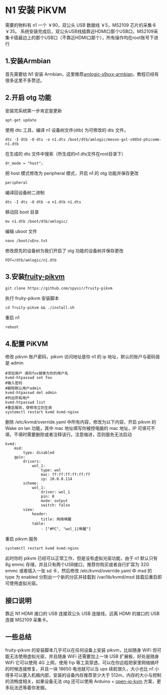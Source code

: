 # N1 安装 PiKVM
需要的物料有 n1 一个 ￥90，双公头 USB 数据线 ￥5，MS2109 芯片的采集卡 ￥35。
系统安装完成后，双公头USB线插靠近HDMI口那个USB口，MS2109采集卡插最边上的那个USB口（不靠近HDMI口那个），所有操作均在root账号下进行
## 1.安装Armbian
首先需要给 N1 安装 Armbian，这里推荐[amlogic-s9xxx-armbian](https://github.com/ophub/amlogic-s9xxx-armbian)，教程已经有很多这里不多赘述。
## 2.开启 otg 功能
安装完系统第一步肯定是更新
```
apt-get update
```
使用 dtc 工具，编译 n1 设备树文件(dtb) 为可修改的 dts 文件。
```
dtc -I dtb -O dts -o n1.dts /boot/dtb/amlogic/meson-gxl-s905d-phicomm-n1.dtb
```
在生成的 dts 文件中搜索（所生成的n1.dts文件在root目录下）
```
dr_mode = "host";
```
把 host 模式修改为 peripheral 模式，开启 n1 的 otg 功能并保存更改
```
peripheral
```
编译回设备树二进制
```
dtc -I dts -O dtb -o n1.dtb n1.dts
```
移动回 boot 目录
```
mv n1.dtb /boot/dtb/amlogic/
```
编辑 uboot 文件
```
nano /boot/uEnv.txt
```
修改原先的设备树为我们开启了 otg 功能的设备树并保存更改
```
FDT=/dtb/amlogic/n1.dtb
```
## 3.安装[fruity-pikvm](https://github.com/jacobbar/fruity-pikvm)
```
git clone https://github.com/spysir/fruity-pikvm
```
执行 fruity-pikvm 安装脚本
```
cd fruity-pikvm && ./install.sh
```
重启 n1
```
reboot
```
## 4.配置 PiKVM
修改 pikvm 账户密码，pikvm 访问地址是你 n1 的 ip 地址，默认的账户与密码皆是 admin
```
#添加用户 请将fox替换为你的用户名
kvmd-htpasswd set fox
#输入密码
#删除默认用户admin
kvmd-htpasswd del admin
#列出所有用户
kvmd-htpasswd list
#重启服务，使修改立刻生效
systemctl restart kvmd kvmd-nginx
```
删除 /etc/kvmd/override.yaml 中所有内容，修改为以下内容，开启 pikvm 的 Wake on lan 功能，其中 mac 地址填写你被控电脑的 mac 地址，IP 可填可不填，不填时需要删除或者注释该行。注意缩进，否则服务无法启动
```
kvmd:  
    msd:  
        type: disabled
    gpio:    
        drivers:    
            wol_1:    
                type: wol    
                mac: ff:ff:ff:ff:ff:ff
                ip: 10.0.0.114
        scheme:    
            wol_1:    
                driver: wol_1    
                pin: 0    
                mode: output    
                switch: false    
        view:    
            header:      
                title: 网络唤醒
            table:    
                - ["#PC", "wol_1|唤醒"]    
```
重启 pikvm 服务
```
systemctl restart kvmd kvmd-nginx
```
此时你的 pikvm 已经可以正常工作，但是没有虚拟光驱功能，由于 n1 默认只有 8g emmc 存储，并且只有两个USB接口，推荐你购买或者自行扩容为 32G emmc 或者插入一张 sd 卡，然后修改 /etc/kvmd/override.yaml 中 msd 的 type 为 enabled 分割出一个新的分区并挂载到 /var/lib/kvmd/msd 挂载后重启即可使用虚拟光驱。
## 接口说明
靠近 N1 HDMI 接口的 USB 连接双公头 USB 连接线，远离 HDMI 的接口的 USB 连接 MS2109 采集卡。
## 一些总结
fruity-pikvm 的安装脚本几乎可以在任何设备上安装 pikvm，比如随身 WiFi 但可能无法使用虚拟光驱，并且随身 WiFi 还需要加上一块 USB 扩展板，好处是随身 WiFi 它可以使用 4G 上网，使用 frp 等工具穿透，可以在你远程把家里网络搞坏的时候连接修复，并且一块 18650 电池就可以当 ups 续航很久，大小也比 n1 小得多可以塞入机箱内部，安装的设备内存推荐至少大于 512m，内存的大小与控制的流畅度相关，如果设备无法 otg 还可以使用 Arduino + [open-ip-kvm](https://github.com/Nihiue/open-ip-kvm) 方案，更多玩法还等着你发掘。
